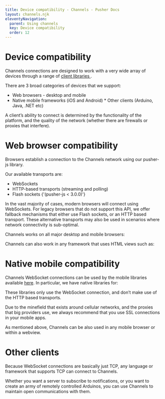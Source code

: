 ```yaml
---
title: Device compatibility - Channels - Pusher Docs
layout: channels.njk
eleventyNavigation:
  parent: Using channels
  key: Device compatibility
  order: 12
---
```


# Device compatibility

Channels connections are designed to work with a very wide array of devices through a range of [ client libraries ](/docs/channels/channels_libraries/libraries) .

There are 3 broad categories of devices that we support:

- Web browsers - desktop and mobile
- Native mobile frameworks (iOS and Android) \* Other clients (Arduino, Java, .NET etc)

A client’s ability to connect is determined by the functionality of the platform, and the quality of the network (whether there are firewalls or proxies that interfere).

# Web browser compatibility

Browsers establish a connection to the Channels network using our pusher-js library.

Our available transports are:

- WebSockets
- HTTP-based transports (streaming and polling)
- Flash sockets {'(pusher-js < 3.0.0)'}

In the vast majority of cases, modern browsers will connect using WebSockets. For legacy browsers that do not support this API, we offer fallback mechanisms that either use Flash sockets, or an HTTP based transport. These alternative transports may also be used in scenarios where network connectivity is sub-optimal.

Channels works on all major desktop and mobile browsers:

Channels can also work in any framework that uses HTML views such as:

# Native mobile compatibility

Channels WebSocket connections can be used by the mobile libraries available [here](/docs/channels/channels_libraries/libraries). In particular, we have native libraries for:

These libraries only use the WebSocket connection, and don’t make use of the HTTP based transports.

Due to the minefield that exists around cellular networks, and the proxies that big providers use, we always recommend that you use SSL connections in your mobile apps.

As mentioned above, Channels can be also used in any mobile browser or within a webview.

# Other clients

Because WebSocket connections are basically just TCP, any language or framework that supports TCP can connect to Channels.

Whether you want a server to subscribe to notifications, or you want to create an army of remotely controlled Arduinos, you can use Channels to maintain open communications with them.
